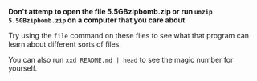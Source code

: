 **Don't attemp to open the file 5.5GBzipbomb.zip or run `unzip
5.5GBzipbomb.zip` on a computer that you care about**

Try using the `file` command on these files to see what that program can learn
about different sorts of files.

You can also run `xxd README.md | head` to see the magic number for yourself.
